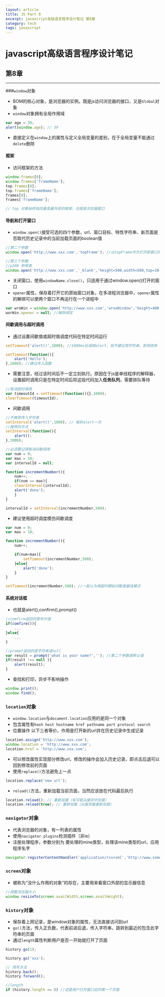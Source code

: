 ```yaml
---
layout: article
title: JS Part 8
excerpt: javascript高级语言程序设计笔记 第8章
category: tech
tags: javascript
---
```

# javascript高级语言程序设计笔记

## 第8章 
---
###`window`对象
* BOM的核心对象，是浏览器的实例。既是js访问浏览器的接口，又是`Global`对象
* `window`对象拥有全局作用域
```javascript
var age = 39;
alert(window.age); // 39
```
* 直接定义在`window`上的属性与定义全局变量的差别，在于全局变量不能通过`delete`删除

#### 框架
* 访问框架的方法
```javascript
window.frames[0];
window.frames['frameName'];
top.frames[0];
top.frames['frameName'];
frames[0];
frames['frameName'];

// top 对象始终指向最高最外层的框架，也就是浏览器窗口
```
#### 导航和打开窗口
* `window.open()`接受可选的四个参数，url、窗口目标、特性字符串、新页面是否取代历史记录中的当前加载页面的boolean值
```javascript
//第二个参数
window.open('http://www.xxx.com','topFrame'); //以topFrame作为打开新窗口的对象，除了窗口或框架的名称外，还可以使用下列特殊字符串_self,_blank,_parent,_top

//第三个参数
//p200 参照表
window.open('http://www.xxx.com','_blank','height=500,width=500,top=10,location=false');

```

* 关闭窗口，使用`windowName.close()`，只适用于通过window.open()打开的窗口
* `opener`属性，保存着打开它的原始窗口对象，在多进程浏览器中，`opener`属性的解绑可以使两个窗口不再运行在一个进程中
```javascript
var wroWin = window.open('http://www.xxx.com','wroxWindow','height=400,weight=400');
worWin.opener = null; //解除绑定

```

#### 间歇调用与超时调用
* 通过设置间歇值或超时值调度代码在特定时间运行
```javascript
setTimeout('alert()',1000); //1000ms后调用alert，但不建议用字符串，影响效率

setTimeout(function(){
	alert('Hello');
},1000); //建议传入函数

```
* 需要注意，经过该时间后不一定立刻执行。原因在于js是单线程序的解释器，设置超时调用只是在特定时间后将这段代码加入**任务队列**，需要排队等待
```javascript
//取消超时调用
var timeoutId = setTimeout(function(){},1000);
clearTimeout(timeoutId);
```
* 间歇调用
```javascript
//不推荐传入字符串
setInterval('alert()',1000); // 每秒alert一次
//推荐的方式
setInterval(function(){
	alert();
},1000);

//必须要记得取消间歇调用
var num = 0;
var max = 10;
var intervalId = null;

function incrementNumber(){
	num++;
	if(num == max){
	clearInterval(intervalId);
	alert('done');
	}
}

intervalId = setInterval(incrementNumber,500);

```
* 建议使用超时调度模仿间歇调度
```javascript
var num = 0;
var max = 10;

function incrementNumber(){
	num++;

	if(num<max){
		setTimeout(incrementNumber,500);
	}else{
		alert('done');
	}
}

setTimeout(incrementNumber,500); //一般认为用超时模拟间歇是最佳模式

```

#### 系统对话框
* 也就是alert(),confirm(),prompt()
```javascript
//comfirm返回的是布尔值
if(comfirm()){
	...
}else{
	...
}

//prompt返回的是字符串或null
var result = prompt('what is your name?',''); //第二个参数是默认值
if(result !== null ){
	alert(result);
}

```

* 查找和打印，异步不影响操作
```javascript
window.print();
window.find();
```

### `location`对象
* `window.location`与`document.location`应用的是同一个对象
* 包含属性有`hash host hostname href pathname port protocol search`
* 位置操作 以下三者等价，作用是打开新的url并在历史记录中生成记录
```javascript
location.assign('http://www.xxx.com');
window.location = 'http://www.xxx.com';
location.href = 'http://www.xxx.com';
```
* 可以修改属性实现部分修改url，修改的操作会加入历史记录，即点击后退可以回到修改前的页面
* 使用`replace()`方法避免上一点
```javascript
location.replace('new url');
```
* `reload()`方法，重新加载当前页面，当然应该放在代码最后执行
```javascript
location.reload(); // 重新加载（有可能从缓存中加载）
location.reload(true); // 重新加载（从服务器重新加载）
```

### `navigator`对象
* 代表浏览器的对象，有一列表的属性
* 使用`navigator.plugins`检测插件（非ie）
* 注册处理程序，参数分别为 要处理的mine类型，处理该mine类型的url，应用程序名字
```javascript
navigator.registerContentHandler('application/rss+xml','http://www.somereader.com?feed=%s','some reader');

```

### `screen`对象
* 被称为“没什么作用的对象”的存在，主要用来看窗口外部的显示器信息
```javascript
//调整浏览器大小
window.resizeTo(screen.availWidth,screen.availHeight);
```

### `history`对象
* 保存着上网记录，是window对象的属性，无法直接访问到url
* `go()`方法，传入正负数，代表前进后退，传入字符串，跳转到最近的包含此字符串的页面
* 通过`length`属性判断用户是否一开始就打开了页面
```javascript
history.go(1);

history.go('xxx');

// 简写方法
history.back();
history.forward();

//length
if (history.length == 0) //这是用户打开窗口后的第一个页面

```
